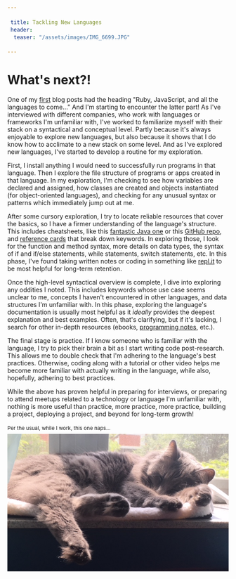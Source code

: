 ```yaml
---

 title: Tackling New Languages
 header:
  teaser: "/assets/images/IMG_6699.JPG"

---
```


# What's next?!

One of my [first](https://autumnj.github.io//code-beginnings/) blog posts had the heading "Ruby, JavaScript, and all the languages to come..." And I'm starting to encounter the latter part! As I've interviewed with different companies, who work with languages or frameworks I'm unfamiliar with, I've worked to familiarize myself with their stack on a syntactical and conceptual level. Partly because it's always enjoyable to explore new languages, but also because it shows that I do know how to acclimate to a new stack on some level. And as I've explored new languages, I've started to develop a routine for my exploration. 

First, I install anything I would need to successfully run programs in that language. Then I explore the file structure of programs or apps created in that language. In my exploration, I'm checking to see how variables are declared and assigned, how classes are created and objects instantiated (for object-oriented languages), and checking for any unusual syntax or patterns which immediately jump out at me. 

After some cursory exploration, I try to locate reliable resources that cover the basics, so I have a firmer understanding of the language's structure. This includes cheatsheets, like this [fantastic Java one](https://introcs.cs.princeton.edu/java/11cheatsheet/) or this [GitHub repo](https://github.com/in28minutes/java-cheat-sheet/blob/master/README.md), and [reference cards](http://enos.itcollege.ee/~jpoial/java/naited/pildid/corejava.pdf) that break down keywords. In exploring those, I look for the function and method syntax, more details on data types, the syntax of if and if/else statements, while statements, switch statements, etc. In this phase, I've found taking written notes or coding in something like [repl.it](https://repl.it/) to be most helpful for long-term retention.

Once the high-level syntactical overview is complete, I dive into exploring any oddities I noted. This includes keywords whose use case seems unclear to me, concepts I haven't encountered in other languages, and data structures I'm unfamiliar with. In this phase, exploring the language's documentation is usually most helpful as it *ideally* provides the deepest explanation and best examples. Often, that's clarifying, but if it's lacking, I search for other in-depth resources (ebooks, [programming notes](https://goalkicker.com/), etc.). 

The final stage is practice. If I know someone who is familiar with the language, I try to pick their brain a bit as I start writing code post-research. This allows me to double check that I'm adhering to the language's best practices. Otherwise, coding along with a tutorial or other video helps me become more familiar with actually writing in the language, while also, hopefully, adhering to best practices. 

While the above has proven helpful in preparing for interviews, or preparing to attend meetups related to a technology or language I'm unfamiliar with, nothing is more useful than practice, more practice, more practice, building a project, deploying a project, and beyond for long-term growth! 


<sup>Per the usual, while I work, this one naps...<sup>
![alt text](/assets/images/IMG_6861.jpg "Meow!")
